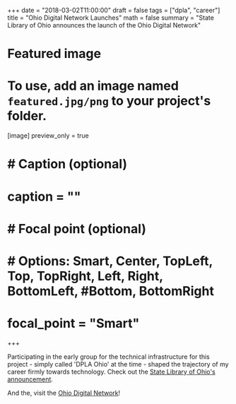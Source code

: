 +++
date = "2018-03-02T11:00:00"
draft = false
tags = ["dpla", "career"]
title = "Ohio Digital Network Launches"
math = false
summary = "State Library of Ohio announces the launch of the Ohio Digital Network"

# Featured image
# To use, add an image named `featured.jpg/png` to your project's folder.
[image]
   preview_only = true
#  # Caption (optional)
#  caption = ""
#
#  # Focal point (optional)
#  # Options: Smart, Center, TopLeft, Top, TopRight, Left, Right, BottomLeft, #Bottom, BottomRight
#  focal_point = "Smart"

+++

Participating in the early group for the technical infrastructure for this project - simply called 'DPLA Ohio' at the time - shaped the trajectory of my career firmly towards technology. Check out the [State Library of Ohio's announcement](https://library.ohio.gov/news/ohio-digital-network-collections-debuts-dpla/).

And the, visit the [Ohio Digital Network](https://ohiodigitalnetwork.org/)!
